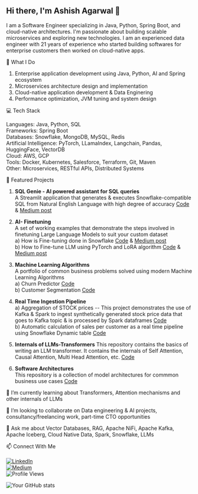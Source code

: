 ## Hi there, I'm Ashish Agarwal 👋

I am a Software Engineer specializing in Java, Python, Spring Boot, and cloud-native architectures. I'm passionate about building scalable microservices and exploring new technologies.
I am an experienced data engineer with 21 years of experience who started building softwares for enterprise customers then worked on cloud-native apps. 

🔭 What I Do

1. Enterprise application development using Java, Python, AI and Spring ecosystem <br>
2. Microservices architecture design and implementation <br>
3. Cloud-native application development & Data Enginering<br>
4. Performance optimization, JVM tuning and system design <br>

💻 Tech Stack

Languages: Java, Python, SQL<br>
Frameworks: Spring Boot <br>
Databases: Snowflake, MongoDB, MySQL, Redis <br>
Artificial Intelligence: PyTorch, LLamaIndex, Langchain, Pandas, HuggingFace, VectorDB <br>
Cloud: AWS, GCP <br>
Tools: Docker, Kubernetes, Salesforce, Terraform, Git, Maven <br>
Other: Microservices, RESTful APIs, Distributed Systems

🌱 Featured Projects
1. **SQL Genie - AI powered assistant for SQL queries**
<br>A Streamlit application that generates & executes Snowflake-compatible SQL from Natural English Language with high degree of accuracy [Code](https://github.com/toashishagarwal/Snowflake-AI) & [Medium post](https://toashishagarwal.medium.com/from-natural-language-to-sql-approaches-and-challenges-in-text2sql-d1252ff86321)

2. **AI- Finetuning**
<br>A set of working examples that demonstrate the steps involved in finetuning Large Language Models to suit your custom dataset <br>
a) How is Fine-tuning done in Snowflake [Code](https://github.com/toashishagarwal/Snowflake-AI/tree/main/3%20Fine%20Tuning%20LLM%20Model) & [Medium post](https://toashishagarwal.medium.com/fine-tune-llm-model-using-snowflake-cortex-practical-use-case-5328a3f9038c) <br>
b) How to Fine-tune LLM using PyTorch and LoRA algorithm [Code](https://github.com/toashishagarwal/DeepLearningPyTorch/blob/main/DemoFineTuningLLM.ipynb) & [Medium post](https://toashishagarwal.medium.com/how-to-fine-tune-a-llm-using-lora-5fdb6dea11a6)

3. **Machine Learning Algorithms**<br>
A portfolio of common business problems solved using modern Machine Learning Algorithms <br>
a) Churn Predictor [Code](https://github.com/toashishagarwal/ML-Programs/tree/main/ChurnPredictor) <br>
b) Customer Segmentation [Code](https://github.com/toashishagarwal/ML-Programs/tree/main/CustomerSegmentation)

4. **Real Time Ingestion Pipeline** <br>
a) Aggregation of STOCK prices -- This project demonstrates the use of Kafka & Spark to ingest synthetically generated stock price data that goes to Kafka topic & is processed by Spark dataframes [Code](https://github.com/toashishagarwal/demoRealTimePipeline)  <br>
b) Automatic calculation of sales per customer as a real time pipeline using Snowflake Dynamic table [Code](https://github.com/toashishagarwal/Snowflake-AI/blob/main/SnowflakeETL_DynamicTables.sql)

5. **Internals of LLMs-Transformers**
This repository contains the basics of writing an LLM transformer. It contains the internals of Self Attention, Causal Attention, Multi Head Attention, etc. [Code](https://github.com/toashishagarwal/InsideLLM-Transformers)

6. **Software Architectures** <br>
This repository is a collection of model architectures for commmon business use cases [Code](https://github.com/toashishagarwal/ArchitectureDiagrams)

🌱 I’m currently learning about Transformers, Attention mechanisms and other internals of LLMs

👯 I’m looking to collaborate on Data engineering & AI projects, consultancy/freelancing work, part-time CTO opportunities

💬 Ask me about Vector Databases, RAG, Apache NiFi, Apache Kafka, Apache Iceberg, Cloud Native Data, Spark, Snowflake, LLMs

📫 Connect With Me <br> <br>
[![LinkedIn](https://img.shields.io/badge/LinkedIn-0077B5?style=for-the-badge&logo=linkedin&logoColor=white)](https://www.linkedin.com/in/toashishagarwal15) <br>
[![Medium](https://img.shields.io/badge/Medium-12100E?style=for-the-badge&logo=medium&logoColor=white)](https://toashishagarwal.medium.com/) <br>
![Profile Views](https://komarev.com/ghpvc/?username=toashishagarwal&color=green)

![Your GitHub stats](https://github-readme-stats.vercel.app/api?username=toashishagarwal&show_icons=true&theme=transparent)
